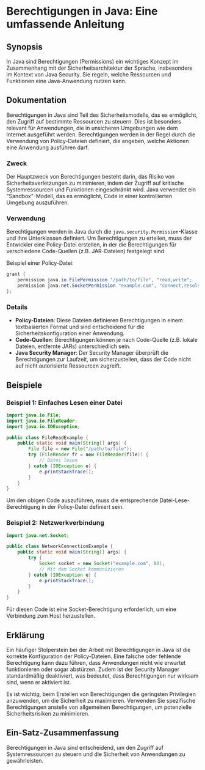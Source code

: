<!--
Meta Description: # Berechtigungen in Java: Eine umfassende Anleitung ## Synopsis In Java sind Berechtigungen (Permissions) ein wichtiges Konzept im Zusammenhang mit de...
Meta Keywords: java, berechtigungen, der, die, eine
-->

# Berechtigungen in Java: Eine umfassende Anleitung

## Synopsis
In Java sind Berechtigungen (Permissions) ein wichtiges Konzept im Zusammenhang mit der Sicherheitsarchitektur der Sprache, insbesondere im Kontext von Java Security. Sie regeln, welche Ressourcen und Funktionen eine Java-Anwendung nutzen kann.

## Dokumentation
Berechtigungen in Java sind Teil des Sicherheitsmodells, das es ermöglicht, den Zugriff auf bestimmte Ressourcen zu steuern. Dies ist besonders relevant für Anwendungen, die in unsicheren Umgebungen wie dem Internet ausgeführt werden. Berechtigungen werden in der Regel durch die Verwendung von Policy-Dateien definiert, die angeben, welche Aktionen eine Anwendung ausführen darf.

### Zweck
Der Hauptzweck von Berechtigungen besteht darin, das Risiko von Sicherheitsverletzungen zu minimieren, indem der Zugriff auf kritische Systemressourcen und Funktionen eingeschränkt wird. Java verwendet ein "Sandbox"-Modell, das es ermöglicht, Code in einer kontrollierten Umgebung auszuführen.

### Verwendung
Berechtigungen werden in Java durch die `java.security.Permission`-Klasse und ihre Unterklassen definiert. Um Berechtigungen zu erteilen, muss der Entwickler eine Policy-Datei erstellen, in der die Berechtigungen für verschiedene Code-Quellen (z.B. JAR-Dateien) festgelegt sind.

Beispiel einer Policy-Datei:
```java
grant {
    permission java.io.FilePermission "/path/to/file", "read,write";
    permission java.net.SocketPermission "example.com", "connect,resolve";
};
```

### Details
- **Policy-Dateien**: Diese Dateien definieren Berechtigungen in einem textbasierten Format und sind entscheidend für die Sicherheitskonfiguration einer Anwendung.
- **Code-Quellen**: Berechtigungen können je nach Code-Quelle (z.B. lokale Dateien, entfernte JARs) unterschiedlich sein.
- **Java Security Manager**: Der Security Manager überprüft die Berechtigungen zur Laufzeit, um sicherzustellen, dass der Code nicht auf nicht autorisierte Ressourcen zugreift.

## Beispiele
### Beispiel 1: Einfaches Lesen einer Datei
```java
import java.io.File;
import java.io.FileReader;
import java.io.IOException;

public class FileReadExample {
    public static void main(String[] args) {
        File file = new File("/path/to/file");
        try (FileReader fr = new FileReader(file)) {
            // Datei lesen
        } catch (IOException e) {
            e.printStackTrace();
        }
    }
}
```
Um den obigen Code auszuführen, muss die entsprechende Datei-Lese-Berechtigung in der Policy-Datei definiert sein.

### Beispiel 2: Netzwerkverbindung
```java
import java.net.Socket;

public class NetworkConnectionExample {
    public static void main(String[] args) {
        try {
            Socket socket = new Socket("example.com", 80);
            // Mit dem Socket kommunizieren
        } catch (IOException e) {
            e.printStackTrace();
        }
    }
}
```
Für diesen Code ist eine Socket-Berechtigung erforderlich, um eine Verbindung zum Host herzustellen.

## Erklärung
Ein häufiger Stolperstein bei der Arbeit mit Berechtigungen in Java ist die korrekte Konfiguration der Policy-Dateien. Eine falsche oder fehlende Berechtigung kann dazu führen, dass Anwendungen nicht wie erwartet funktionieren oder sogar abstürzen. Zudem ist der Security Manager standardmäßig deaktiviert, was bedeutet, dass Berechtigungen nur wirksam sind, wenn er aktiviert ist.

Es ist wichtig, beim Erstellen von Berechtigungen die geringsten Privilegien anzuwenden, um die Sicherheit zu maximieren. Verwenden Sie spezifische Berechtigungen anstelle von allgemeinen Berechtigungen, um potenzielle Sicherheitsrisiken zu minimieren.

## Ein-Satz-Zusammenfassung
Berechtigungen in Java sind entscheidend, um den Zugriff auf Systemressourcen zu steuern und die Sicherheit von Anwendungen zu gewährleisten.